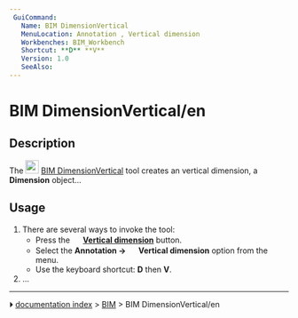 ```yaml
---
 GuiCommand:
   Name: BIM DimensionVertical
   MenuLocation: Annotation , Vertical dimension
   Workbenches: BIM_Workbench
   Shortcut: **D** **V**
   Version: 1.0
   SeeAlso: 
---
```


# BIM DimensionVertical/en

## Description

The <img alt="" src=images/BIM_DimensionVertical.svg  style="width:24px;"> [BIM DimensionVertical](BIM_DimensionVertical.md) tool creates an vertical dimension, a **Dimension** object\...

## Usage

1.  There are several ways to invoke the tool:
    -   Press the **<img src="images/BIM_DimensionVertical.svg" width=16px> [Vertical dimension](BIM_DimensionVertical.md)** button.
    -   Select the **Annotation → <img src="images/BIM_DimensionVertical.svg" width=16px> Vertical dimension** option from the menu.
    -   Use the keyboard shortcut: **D** then **V**.
2.  \...



---
⏵ [documentation index](../README.md) > [BIM](BIM_Workbench.md) > BIM DimensionVertical/en
